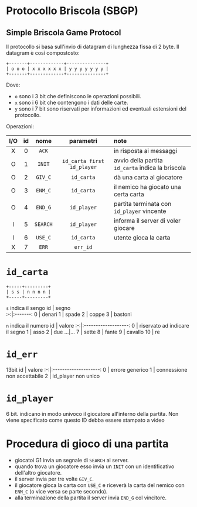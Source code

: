 # Protocollo Briscola (SBGP)
## Simple Briscola Game Protocol

Il protocollo si basa sull'invio di datagram di lunghezza fissa di 2 byte.
Il datagram è così compostosto:
```
+-------+-------------+---------------+
| o o o | x x x x x x | y y y y y y y |
+-------+-------------+---------------+
```
Dove:
- `o` sono i 3 bit che definiscono le operazioni possibili.
- `x` sono i 6 bit che contengono i dati delle carte.
- `y` sono i 7 bit sono riservati per informazioni ed eventuali estensioni del protocollo.

Operazioni:

I/O | id | nome      | parametri                  | note
:--:|:--:|:---------:|:--------------------------:|:---------------------------------------------
X   | 0  | `ACK`     |                            |	in risposta ai messaggi
O   | 1  | `INIT`    | `id_carta first id_player` | avvio della partita `id_carta` indica la briscola
O   | 2  | `GIV_C`   | `id_carta`				  |	dà una carta al giocatore
O   | 3  | `ENM_C`   | `id_carta`                 |	il nemico ha giocato una certa carta
O   | 4  | `END_G`   | `id_player`	              |	partita terminata con `id_player` vincente
I   | 5  | `SEARCH`  | `id_player`                |	informa il server di voler giocare
I   | 6  | `USE_C`   | `id_carta`                 |	utente gioca la carta
X   | 7  | `ERR`     | `err_id`                   |

# `id_carta`
```
+-----+---------+
| s s | n n n n |
+-----+---------+
```
`s` indica il sengo
id | segno       
:-:|:-------:
 0 | denari
 1 | spade
 2 | coppe
 3 | bastoni

`n` indica il numero
id | valore
:-:|:-------------------:
 0 | riservato ad indicare il segno
 1 | asso
 2 | due
...|...
 7 | sette
 8 | fante
 9 | cavallo
 10 | re

# `id_err`
13bit 
id | valore
:-:|:--------------------:
 0 | errore generico
 1 | connessione non accettabile
 2 | id_player non unico

# `id_player`
6 bit. indicano in modo univoco il giocatore all'interno della partita.
Non viene specificato come questo ID debba essere stampato a video

# Procedura di gioco di una partita
- giocatoi G1 invia un segnale di `SEARCH` al server.
- quando trova un giocatore esso invia un `INIT` con un identificativo dell'altro giocatore.
- il server invia per tre volte `GIV_C`.
- il giocatore gioca la carta con `USE_C` e riceverà la carta del nemico con `ENM_C` (o vice versa se parte secondo).
- alla terminazione della partita il server invia `END_G` col vincitore.
